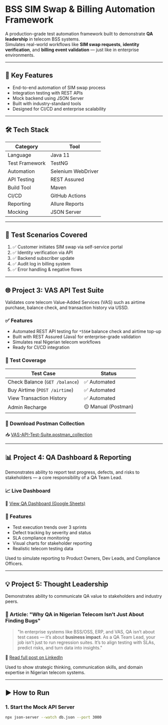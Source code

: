 # BSS SIM Swap & Billing Automation Framework

A production-grade test automation framework built to demonstrate **QA leadership** in telecom BSS systems.  
Simulates real-world workflows like **SIM swap requests**, **identity verification**, and **billing event validation** — just like in enterprise environments.

---

## 🎯 Key Features
- End-to-end automation of SIM swap process
- Integration testing with REST APIs
- Mock backend using JSON Server
- Built with industry-standard tools
- Designed for CI/CD and enterprise scalability

---

## 🛠️ Tech Stack
| Category | Tool |
|--------|------|
| Language | Java 11 |
| Test Framework | TestNG |
| Automation | Selenium WebDriver |
| API Testing | REST Assured |
| Build Tool | Maven |
| CI/CD | GitHub Actions |
| Reporting | Allure Reports |
| Mocking | JSON Server |

---

## 🧪 Test Scenarios Covered
1. ✅ Customer initiates SIM swap via self-service portal
2. ✅ Identity verification via API
3. ✅ Backend subscriber update
4. ✅ Audit log in billing system
5. ✅ Error handling & negative flows

---

## 🌐 Project 3: VAS API Test Suite

Validates core telecom Value-Added Services (VAS) such as airtime purchase, balance check, and transaction history via USSD.

### ✅ Features
- Automated REST API testing for `*556#` balance check and airtime top-up
- Built with REST Assured (Java) for enterprise-grade validation
- Simulates real Nigerian telecom workflows
- Ready for CI/CD integration

### 🧪 Test Coverage
| Test Case | Status |
|----------|--------|
| Check Balance (`GET /balance`) | ✅ Automated |
| Buy Airtime (`POST /airtime`) | ✅ Automated |
| View Transaction History | ✅ Automated |
| Admin Recharge | 🟡 Manual (Postman)

### 📎 Download Postman Collection
📥 [VAS-API-Test-Suite.postman_collection](https://docs.google.com/document/d/1yDsueFRde3_lQyC2d5VxZg73gmupORQ5kn4g1APAEHY/edit?usp=sharing)

---

## 📊 Project 4: QA Dashboard & Reporting

Demonstrates ability to report test progress, defects, and risks to stakeholders — a core responsibility of a QA Team Lead.

### 📈 Live Dashboard
🔗 [View QA Dashboard (Google Sheets)](https://docs.google.com/spreadsheets/d/e/2PACX-1vQQ39QTlNiHmWVPZKgb1eHqbT7ZJCkxyKJDeiphP0eYoZfKBL3Jp4kuiPcSNT-TQptXfkxjFGwRPTRB/pubchart?oid=1935601737&format=interactive)
### 🧠 Features
- Test execution trends over 3 sprints
- Defect tracking by severity and status
- SLA compliance monitoring
- Visual charts for stakeholder reporting
- Realistic telecom testing data

Used to simulate reporting to Product Owners, Dev Leads, and Compliance Officers.

---

## 💡 Project 5: Thought Leadership

Demonstrates ability to communicate QA value to stakeholders and industry peers.

### 📝 Article: "Why QA in Nigerian Telecom Isn’t Just About Finding Bugs"
> "In enterprise systems like BSS/OSS, ERP, and VAS, QA isn’t about test cases — it’s about **business impact**. As a QA Team Lead, your job isn’t just to run regression suites. It’s to align testing with SLAs, predict risks, and turn data into insights."

🔗 [Read full post on LinkedIn](https://www.linkedin.com/your-post-link)

Used to show strategic thinking, communication skills, and domain expertise in Nigerian telecom systems.

---


## ▶️ How to Run

### 1. Start the Mock API Server
```bash
npx json-server --watch db.json --port 3000






